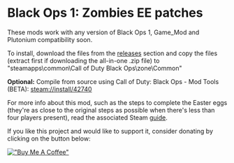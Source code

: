 # Black Ops 1: Zombies EE patches

These mods work with any version of Black Ops 1, Game_Mod and Plutonium compatibility soon.

To install, download the files from the [releases](https://github.com/ReubenUKGB/black-ops-one-zombies-ee-patches/releases) section and copy the files (extract first if downloading the all-in-one .zip file) to "steamapps\common\Call of Duty Black Ops\zone\Common"

**Optional:** Compile from source using Call of Duty: Black Ops - Mod Tools (BETA): [steam://install/42740](steam://install/42740)

For more info about this mod, such as the steps to complete the Easter eggs (they're as close to the original steps as possible when there's less than four players present), read the associated Steam [guide](https://steamcommunity.com/sharedfiles/filedetails/?id=3041320930).

If you like this project and would like to support it, consider donating by clicking on the button below:

[!["Buy Me A Coffee"](https://www.buymeacoffee.com/assets/img/custom_images/orange_img.png)](https://www.buymeacoffee.com/reubenukgb)
